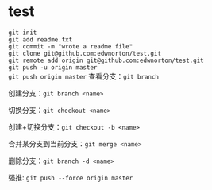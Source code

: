 # test
`git init`  
`git add readme.txt`  
`git commit -m "wrote a readme file"`  
`git clone git@github.com:edwnorton/test.git`  
`git remote add origin git@github.com:edwnorton/test.git`  
`git push -u origin master`  
`git push origin master`
查看分支：`git branch`

创建分支：`git branch <name>`

切换分支：`git checkout <name>`

创建+切换分支：`git checkout -b <name>`

合并某分支到当前分支：`git merge <name>`

删除分支：`git branch -d <name>`

强推: `git push --force origin master`
